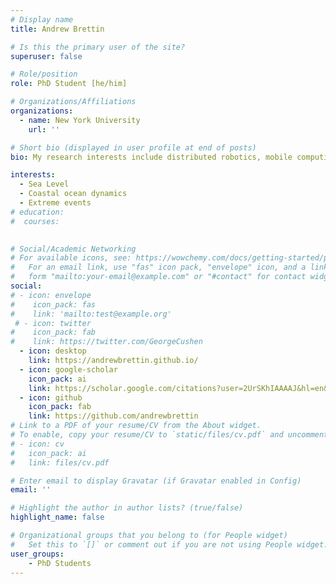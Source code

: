 ```yaml
---
# Display name
title: Andrew Brettin 

# Is this the primary user of the site?
superuser: false

# Role/position
role: PhD Student [he/him]

# Organizations/Affiliations
organizations:
  - name: New York University
    url: ''

# Short bio (displayed in user profile at end of posts)
bio: My research interests include distributed robotics, mobile computing and programmable matter.

interests:
  - Sea Level
  - Coastal ocean dynamics
  - Extreme events
# education:
#  courses:
    

# Social/Academic Networking
# For available icons, see: https://wowchemy.com/docs/getting-started/page-builder/#icons
#   For an email link, use "fas" icon pack, "envelope" icon, and a link in the
#   form "mailto:your-email@example.com" or "#contact" for contact widget.
social:
# - icon: envelope
#    icon_pack: fas
#    link: 'mailto:test@example.org'
 # - icon: twitter
#    icon_pack: fab
#    link: https://twitter.com/GeorgeCushen
  - icon: desktop
    link: https://andrewbrettin.github.io/ 
  - icon: google-scholar
    icon_pack: ai
    link: https://scholar.google.com/citations?user=2UrSKhIAAAAJ&hl=en&oi=ao
  - icon: github
    icon_pack: fab
    link: https://github.com/andrewbrettin
# Link to a PDF of your resume/CV from the About widget.
# To enable, copy your resume/CV to `static/files/cv.pdf` and uncomment the lines below.
# - icon: cv
#   icon_pack: ai
#   link: files/cv.pdf

# Enter email to display Gravatar (if Gravatar enabled in Config)
email: ''

# Highlight the author in author lists? (true/false)
highlight_name: false

# Organizational groups that you belong to (for People widget)
#   Set this to `[]` or comment out if you are not using People widget.
user_groups:
    - PhD Students
---
```


